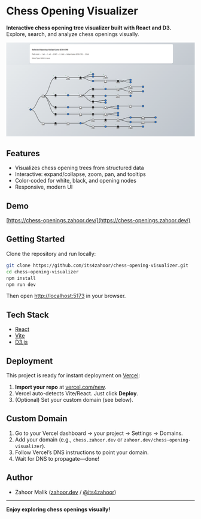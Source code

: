 # Chess Opening Visualizer

**Interactive chess opening tree visualizer built with React and D3.**  
Explore, search, and analyze chess openings visually.

![screenshot](screenshot.png)

## Features

- Visualizes chess opening trees from structured data
- Interactive: expand/collapse, zoom, pan, and tooltips
- Color-coded for white, black, and opening nodes
- Responsive, modern UI

## Demo

[https://chess-openings.zahoor.dev/](https://chess-openings.zahoor.dev/)

## Getting Started

Clone the repository and run locally:

```bash
git clone https://github.com/its4zahoor/chess-opening-visualizer.git
cd chess-opening-visualizer
npm install
npm run dev
```

Then open [http://localhost:5173](http://localhost:5173) in your browser.

## Tech Stack

- [React](https://react.dev/)
- [Vite](https://vitejs.dev/)
- [D3.js](https://d3js.org/)

## Deployment

This project is ready for instant deployment on [Vercel](https://vercel.com/):

1. **Import your repo** at [vercel.com/new](https://vercel.com/new).
2. Vercel auto-detects Vite/React. Just click **Deploy**.
3. (Optional) Set your custom domain (see below).

## Custom Domain

1. Go to your Vercel dashboard → your project → Settings → Domains.
2. Add your domain (e.g., `chess.zahoor.dev` or `zahoor.dev/chess-opening-visualizer`).
3. Follow Vercel’s DNS instructions to point your domain.
4. Wait for DNS to propagate—done!

## Author

- Zahoor Malik ([zahoor.dev](https://zahoor.dev) / [@its4zahoor](https://github.com/its4zahoor))

---

**Enjoy exploring chess openings visually!**
